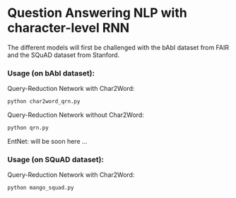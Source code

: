 # Question Answering NLP with character-level RNN

The different models will first be challenged with the bAbI dataset from FAIR and the SQuAD dataset from Stanford.


### Usage (on bAbI dataset):

Query-Reduction Network with Char2Word:
```bash
python char2word_qrn.py
```

Query-Reduction Network without Char2Word:
```bash
python qrn.py
```

EntNet:
will be soon here ...

### Usage (on SQuAD dataset):

Query-Reduction Network with Char2Word:
```bash
python mango_squad.py
```
